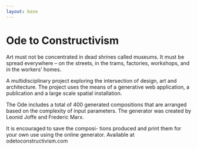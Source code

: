 ```yaml
---
layout: base
---
```


# Ode to Constructivism

Art must not be concentrated in dead shrines called museums. It must be spread everywhere – on the streets, in the trams, factories, workshops, and in the workers’ homes.

A multidisciplinary project exploring the intersection of design, art and architecture. The project uses the means of a generative web application, a publication and a large scale spatial installation.

The Ode includes a total of 400 generated compositions that are arranged based on the complexity of input parameters. The generator was created by Leonid Joffe and Frederic Marx.

It is encouraged to save the composi- tions produced and print them for your own use using the online generator. Available at odetoconstructivism.com
